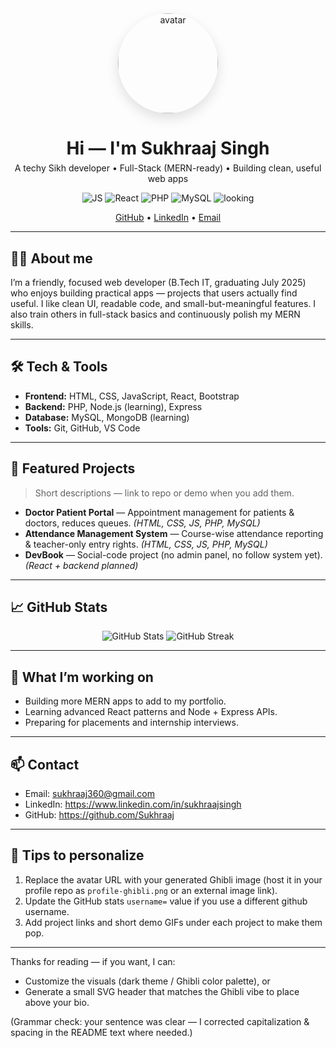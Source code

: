 <!-- README.md for GitHub profile -->
<!-- Replace placeholders like USERNAME, EMAIL, and links as needed -->

<div align="center">
  <!-- Avatar (replace with your generated Ghibli-style image link) -->
  <img src="[https://raw.githubusercontent.com/USERNAME/USERNAME/main/profile-ghibli.png](https://github.com/Sukhraaj/Sukhraaj/blob/main/1720856911009.jpg)" alt="avatar" width="160" style="border-radius:50%; box-shadow: 0 8px 20px rgba(0,0,0,0.12)">

  <h1 style="margin-bottom: 6px">Hi — I'm <strong>Sukhraaj Singh</strong></h1>
  <p style="margin-top:0">A techy Sikh developer • Full-Stack (MERN-ready) • Building clean, useful web apps</p>

  <!-- Quick badges -->
  <p>
    <img src="https://img.shields.io/badge/Stack-JavaScript-orange?logo=javascript&logoColor=white" alt="JS">
    <img src="https://img.shields.io/badge/Stack-React-blue?logo=react&logoColor=white" alt="React">
    <img src="https://img.shields.io/badge/Stack-PHP-8892BF?logo=php&logoColor=white" alt="PHP">
    <img src="https://img.shields.io/badge/Stack-MySQL-4479A1?logo=mysql&logoColor=white" alt="MySQL">
    <img src="https://img.shields.io/badge/Looking%20for%20-%20Internships-brightgreen" alt="looking">
  </p>

  <!-- Social links -->
  <p>
    <a href="https://github.com/Sukhraaj" target="_blank">GitHub</a> •
    <a href="https://www.linkedin.com/in/sukhraajsingh" target="_blank">LinkedIn</a> •
    <a href="mailto:sukhraaj360@gmail.com">Email</a>
  </p>
</div>

---

## 👨‍💻 About me
I’m a friendly, focused web developer (B.Tech IT, graduating July 2025) who enjoys building practical apps — projects that users actually find useful. I like clean UI, readable code, and small-but-meaningful features. I also train others in full-stack basics and continuously polish my MERN skills.

---

## 🛠️ Tech & Tools
- **Frontend:** HTML, CSS, JavaScript, React, Bootstrap  
- **Backend:** PHP, Node.js (learning), Express  
- **Database:** MySQL, MongoDB (learning)  
- **Tools:** Git, GitHub, VS Code

---

## 🚀 Featured Projects
> Short descriptions — link to repo or demo when you add them.

- **Doctor Patient Portal** — Appointment management for patients & doctors, reduces queues. *(HTML, CSS, JS, PHP, MySQL)*  
- **Attendance Management System** — Course-wise attendance reporting & teacher-only entry rights. *(HTML, CSS, JS, PHP, MySQL)*  
- **DevBook** — Social-code project (no admin panel, no follow system yet). *(React + backend planned)*

---

## 📈 GitHub Stats
<!-- Put this block in README as-is — replace USERNAME with your GitHub username -->
<p align="center">
  <img src="https://github-readme-stats.vercel.app/api?username=Sukhraaj&show_icons=true&theme=default&count_private=true" alt="GitHub Stats" />
  <img src="https://github-readme-streak-stats.herokuapp.com/?user=Sukhraaj&theme=default" alt="GitHub Streak" />
</p>

---

## 🧩 What I’m working on
- Building more MERN apps to add to my portfolio.
- Learning advanced React patterns and Node + Express APIs.
- Preparing for placements and internship interviews.

---

## 📫 Contact
- Email: sukhraaj360@gmail.com  
- LinkedIn: https://www.linkedin.com/in/sukhraajsingh  
- GitHub: https://github.com/Sukhraaj

---

## 🎯 Tips to personalize
1. Replace the avatar URL with your generated Ghibli image (host it in your profile repo as `profile-ghibli.png` or an external image link).  
2. Update the GitHub stats `username=` value if you use a different github username.  
3. Add project links and short demo GIFs under each project to make them pop.

---

Thanks for reading — if you want, I can:
- Customize the visuals (dark theme / Ghibli color palette), or  
- Generate a small SVG header that matches the Ghibli vibe to place above your bio.

(Grammar check: your sentence was clear — I corrected capitalization & spacing in the README text where needed.)
